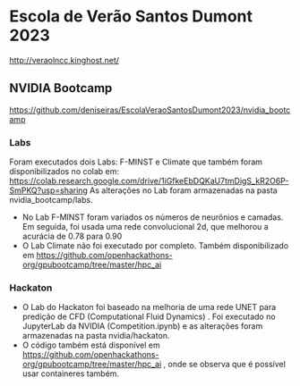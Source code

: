 # Escola de Verão Santos Dumont 2023

http://veraolncc.kinghost.net/

## NVIDIA Bootcamp
https://github.com/deniseiras/EscolaVeraoSantosDumont2023/nvidia_bootcamp

### Labs

Foram executados dois Labs: F-MINST e Climate que também foram disponibilizados no colab em: 
https://colab.research.google.com/drive/1iGfkeEbDQKaU7tmDigS_kR2O6P-SmPKQ?usp=sharing
As alterações no Lab foram armazenadas na pasta nvidia_bootcamp/labs.
- No Lab F-MINST foram variados os números de neurônios e camadas. Em seguida, foi usada uma rede convolucional 2d, que melhorou a acurácia de 0.78 para 0.90
- O Lab Climate não foi executado por completo. Também disponibilizado em 
https://github.com/openhackathons-org/gpubootcamp/tree/master/hpc_ai

### Hackaton
- O Lab do Hackaton foi baseado na melhoria de uma rede UNET para predição de CFD (Computational Fluid Dynamics) . Foi executado no JupyterLab da NVIDIA (Competition.ipynb) e as alterações foram armazenadas na pasta nvidia/hackaton. 
- O código também está disponível em https://github.com/openhackathons-org/gpubootcamp/tree/master/hpc_ai , onde se observa que é possível usar containeres também.
